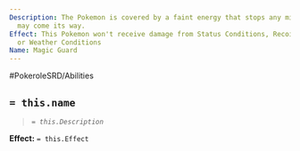 ```yaml
---
Description: The Pokemon is covered by a faint energy that stops any minor harm that
  may come its way.
Effect: This Pokemon won't receive damage from Status Conditions, Recoil, Held Item
  or Weather Conditions
Name: Magic Guard
---
```


#PokeroleSRD/Abilities

## `= this.name`

> *`= this.Description`*

**Effect:** `= this.Effect`